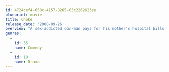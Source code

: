 ```yaml
---
id: 4724cef4-658c-4157-8265-65c2262623ee
blueprint: movie
title: Choke
release_date: '2008-09-26'
overview: "A sex-addicted con-man pays for his mother's hospital bills by playing on the sympathies of those who rescue him from choking to death."
genres:
  -
    id: 35
    name: Comedy
  -
    id: 18
    name: Drama
---
```

